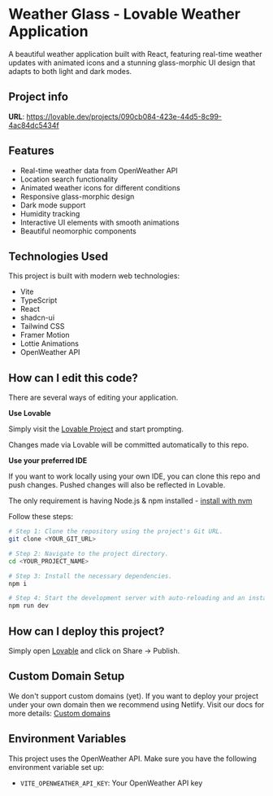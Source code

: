 
# Weather Glass - Lovable Weather Application

A beautiful weather application built with React, featuring real-time weather updates with animated icons and a stunning glass-morphic UI design that adapts to both light and dark modes.

## Project info

**URL**: https://lovable.dev/projects/090cb084-423e-44d5-8c99-4ac84dc5434f

## Features

- Real-time weather data from OpenWeather API
- Location search functionality
- Animated weather icons for different conditions
- Responsive glass-morphic design
- Dark mode support
- Humidity tracking
- Interactive UI elements with smooth animations
- Beautiful neomorphic components

## Technologies Used

This project is built with modern web technologies:

- Vite
- TypeScript
- React
- shadcn-ui
- Tailwind CSS
- Framer Motion
- Lottie Animations
- OpenWeather API

## How can I edit this code?

There are several ways of editing your application.

**Use Lovable**

Simply visit the [Lovable Project](https://lovable.dev/projects/090cb084-423e-44d5-8c99-4ac84dc5434f) and start prompting.

Changes made via Lovable will be committed automatically to this repo.

**Use your preferred IDE**

If you want to work locally using your own IDE, you can clone this repo and push changes. Pushed changes will also be reflected in Lovable.

The only requirement is having Node.js & npm installed - [install with nvm](https://github.com/nvm-sh/nvm#installing-and-updating)

Follow these steps:

```sh
# Step 1: Clone the repository using the project's Git URL.
git clone <YOUR_GIT_URL>

# Step 2: Navigate to the project directory.
cd <YOUR_PROJECT_NAME>

# Step 3: Install the necessary dependencies.
npm i

# Step 4: Start the development server with auto-reloading and an instant preview.
npm run dev
```

## How can I deploy this project?

Simply open [Lovable](https://lovable.dev/projects/090cb084-423e-44d5-8c99-4ac84dc5434f) and click on Share -> Publish.

## Custom Domain Setup

We don't support custom domains (yet). If you want to deploy your project under your own domain then we recommend using Netlify. Visit our docs for more details: [Custom domains](https://docs.lovable.dev/tips-tricks/custom-domain/)

## Environment Variables

This project uses the OpenWeather API. Make sure you have the following environment variable set up:

- `VITE_OPENWEATHER_API_KEY`: Your OpenWeather API key

